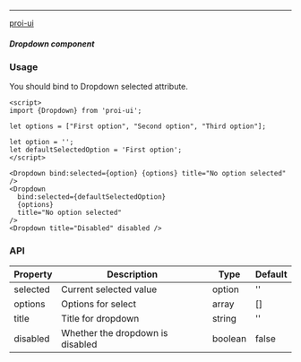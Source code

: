 ---

[proi-ui](https://github.com/specialdoom/proi-ui)

##### Dropdown component

### Usage

You should bind to Dropdown selected attribute.

```sveltehtml
<script>
import {Dropdown} from 'proi-ui';

let options = ["First option", "Second option", "Third option"];

let option = '';
let defaultSelectedOption = 'First option';
</script>

<Dropdown bind:selected={option} {options} title="No option selected" />
<Dropdown
  bind:selected={defaultSelectedOption}
  {options}
  title="No option selected"
/>
<Dropdown title="Disabled" disabled />
```

### API

| Property | Description                      | Type    | Default |
| -------- | -------------------------------- | ------- | ------- |
| selected | Current selected value           | option  | ''      |
| options  | Options for select               | array   | []      |
| title    | Title for dropdown               | string  | ''      |
| disabled | Whether the dropdown is disabled | boolean | false   |

